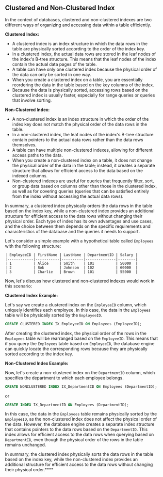 ## Clustered and Non-Clustered Index

In the context of databases, clustered and non-clustered indexes are two different ways of organizing and accessing data within a table efficiently.

**Clustered Index:**

- A clustered index is an index structure in which the data rows in the table are physically sorted according to the order of the index key.
- In a clustered index, the actual data rows are stored in the leaf nodes of the index's B-tree structure. This means that the leaf nodes of the index contain the actual data pages of the table.
- A table can have only one clustered index because the physical order of the data can only be sorted in one way.
- When you create a clustered index on a table, you are essentially reordering the data in the table based on the key columns of the index.
- Because the data is physically sorted, accessing rows based on the clustered index is usually faster, especially for range queries or queries that involve sorting.

**Non-Clustered Index:**

- A non-clustered index is an index structure in which the order of the index key does not match the physical order of the data rows in the table.
- In a non-clustered index, the leaf nodes of the index's B-tree structure contain pointers to the actual data rows rather than the data rows themselves.
- A table can have multiple non-clustered indexes, allowing for different access paths to the data.
- When you create a non-clustered index on a table, it does not change the physical order of the data in the table; instead, it creates a separate structure that allows for efficient access to the data based on the indexed columns.
- Non-clustered indexes are useful for queries that frequently filter, sort, or group data based on columns other than those in the clustered index, as well as for covering queries (queries that can be satisfied entirely from the index without accessing the actual data rows).

In summary, a clustered index physically orders the data rows in the table based on the index key, while a non-clustered index provides an additional structure for efficient access to the data rows without 
changing their physical order. Each type of index has its own advantages and use cases, and the choice between them depends on the specific requirements and characteristics of the database and the queries it needs to support.

Let's consider a simple example with a hypothetical table called `Employees` with the following structure:

```
| EmployeeID | FirstName | LastName | DepartmentID | Salary |
|------------|-----------|----------|--------------|--------|
| 1          | Alice     | Smith    | 101          | 50000  |
| 2          | Bob       | Johnson  | 102          | 60000  |
| 3          | Charlie   | Brown    | 101          | 55000  |
```

Now, let's discuss how clustered and non-clustered indexes would work in this scenario:

**Clustered Index Example:**

Let's say we create a clustered index on the `EmployeeID` column, which uniquely identifies each employee. In this case, the data in the `Employees` table will be physically sorted by the `EmployeeID`.

```sql
CREATE CLUSTERED INDEX IX_EmployeeID ON Employees (EmployeeID);
```

After creating the clustered index, the physical order of the rows in the `Employees` table will be rearranged based on the `EmployeeID`. This means that if you query the `Employees` table based on `EmployeeID`, the database engine can quickly locate the corresponding rows because they are physically sorted according to the index key.

**Non-Clustered Index Example:**

Now, let's create a non-clustered index on the `DepartmentID` column, which specifies the department to which each employee belongs.

```sql
CREATE NONCLUSTERED INDEX IX_DepartmentID ON Employees (DepartmentID);
```

or

```sql
CREATE INDEX IX_DepartmentID ON Employees (DepartmentID);
```

In this case, the data in the `Employees` table remains physically sorted by the `EmployeeID`, as the non-clustered index does not affect the physical order of the data. However, the database engine creates a separate index structure that contains pointers to the data rows based on the `DepartmentID`. This index allows for efficient access to the data rows when querying based on `DepartmentID`, even though the physical order of the rows in the table remains unchanged.

In summary, the clustered index physically sorts the data rows in the table based on the index key, while the non-clustered index provides an additional structure for efficient access to the data rows without changing their physical order.****
